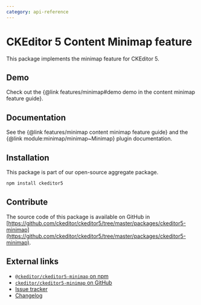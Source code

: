 ```yaml
---
category: api-reference
---
```


# CKEditor&nbsp;5 Content Minimap feature

This package implements the minimap feature for CKEditor&nbsp;5.

## Demo

Check out the {@link features/minimap#demo demo in the content minimap feature guide}.

## Documentation

See the {@link features/minimap content minimap feature guide} and the {@link module:minimap/minimap~Minimap} plugin documentation.

## Installation

This package is part of our open-source aggregate package.

```bash
npm install ckeditor5
```

## Contribute

The source code of this package is available on GitHub in [https://github.com/ckeditor/ckeditor5/tree/master/packages/ckeditor5-minimap](https://github.com/ckeditor/ckeditor5/tree/master/packages/ckeditor5-minimap).

## External links

* [`@ckeditor/ckeditor5-minimap` on npm](https://www.npmjs.com/package/@ckeditor/ckeditor5-minimap)
* [`ckeditor/ckeditor5-minimap` on GitHub](https://github.com/ckeditor/ckeditor5/tree/master/packages/ckeditor5-minimap)
* [Issue tracker](https://github.com/ckeditor/ckeditor5/issues)
* [Changelog](https://github.com/ckeditor/ckeditor5/blob/master/CHANGELOG.md)
